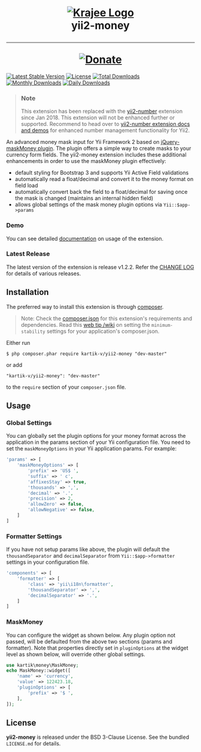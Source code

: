 <h1 align="center">
    <a href="http://demos.krajee.com" title="Krajee Demos" target="_blank">
        <img src="http://kartik-v.github.io/bootstrap-fileinput-samples/samples/krajee-logo-b.png" alt="Krajee Logo"/>
    </a>
    <br>
    yii2-money
    <hr>
    <a href="https://www.paypal.com/cgi-bin/webscr?cmd=_s-xclick&hosted_button_id=DTP3NZQ6G2AYU"
       title="Donate via Paypal" target="_blank">
        <img src="http://kartik-v.github.io/bootstrap-fileinput-samples/samples/donate.png" alt="Donate"/>
    </a>
</h1>

[![Latest Stable Version](https://poser.pugx.org/kartik-v/yii2-money/v/stable)](https://packagist.org/packages/kartik-v/yii2-money)
[![License](https://poser.pugx.org/kartik-v/yii2-money/license)](https://packagist.org/packages/kartik-v/yii2-money)
[![Total Downloads](https://poser.pugx.org/kartik-v/yii2-money/downloads)](https://packagist.org/packages/kartik-v/yii2-money)
[![Monthly Downloads](https://poser.pugx.org/kartik-v/yii2-money/d/monthly)](https://packagist.org/packages/kartik-v/yii2-money)
[![Daily Downloads](https://poser.pugx.org/kartik-v/yii2-money/d/daily)](https://packagist.org/packages/kartik-v/yii2-money)

> ### Note
> This extension has been replaced with the [yii2-number](https://github.com/kartik-v/yii2-number) extension since Jan 2018. This extension will not be enhanced further or supported. Recommend to head over to [yii2-number extension docs and demos](http://demos.krajee.com/number) for enhanced number management functionality for Yii2.

An advanced money mask input for Yii Framework 2 based on [jQuery-maskMoney plugin](https://github.com/plentz/jquery-maskmoney). 
The plugin offers a simple way to create masks to your currency form fields. The yii2-money extension includes these additional
enhancements in order to use the maskMoney plugin effectively:

- default styling for Bootstrap 3 and supports Yii Active Field validations
- automatically read a float/decimal and convert it to the money format on field load
- automatically convert back the field to a float/decimal for saving once the mask is changed (maintains an internal hidden field)
- allows global settings of the mask money plugin options via `Yii::$app->params`

### Demo
You can see detailed [documentation](http://demos.krajee.com/money) on usage of the extension.

### Latest Release
The latest version of the extension is release v1.2.2. Refer the [CHANGE LOG](https://github.com/kartik-v/yii2-money/blob/master/CHANGE.md) for details of various releases.

## Installation

The preferred way to install this extension is through [composer](http://getcomposer.org/download/).

> Note: Check the [composer.json](https://github.com/kartik-v/yii2-money/blob/master/composer.json) for this extension's requirements and dependencies. 
Read this [web tip /wiki](http://webtips.krajee.com/setting-composer-minimum-stability-application/) on setting the `minimum-stability` settings for your application's composer.json.

Either run

```
$ php composer.phar require kartik-v/yii2-money "dev-master"
```

or add

```
"kartik-v/yii2-money": "dev-master"
```

to the ```require``` section of your `composer.json` file.

## Usage

### Global Settings

You can globally set the plugin options for your money format across the application in the params section of your Yii configuration file. You 
need to set the `maskMoneyOptions` in your Yii application params. For example:

```php
'params' => [
    'maskMoneyOptions' => [
        'prefix' => 'US$ ',
        'suffix' => ' c',
        'affixesStay' => true,
        'thousands' => ',',
        'decimal' => '.',
        'precision' => 2, 
        'allowZero' => false,
        'allowNegative' => false,
    ]
]
```

### Formatter Settings

If you have not setup params like above, the plugin will default the `thousandSeparator` and `decimalSeparator` 
from `Yii::$app->formatter` settings in your configuration file.

```php
'components' => [
    'formatter' => [
        'class' => 'yii\i18n\formatter',
        'thousandSeparator' => ',',
        'decimalSeparator' => '.',
    ]
]
```

### MaskMoney

You can configure the widget as shown below. Any plugin option not passed, will be defaulted from the above two sections (params and formatter).
Note that properties directly set in `pluginOptions` at the widget level as shown below, will override other global settings.

```php
use kartik\money\MaskMoney;
echo MaskMoney::widget([
    'name' => 'currency',
    'value' => 122423.18,
    'pluginOptions' => [
        'prefix' => '$ ',
    ],
]); 
```

## License

**yii2-money** is released under the BSD 3-Clause License. See the bundled `LICENSE.md` for details.